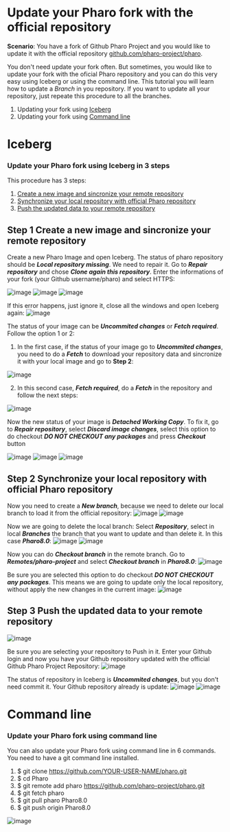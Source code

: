 # Update your Pharo fork with the official repository

**Scenario**: You have a fork of Github Pharo Project and you would like to update it with the official repository [github.com/pharo-project/pharo](github.com/pharo-project/pharo). 

You don't need update your fork often. But sometimes, you would like to update your fork with the oficial Pharo repository and you can do this very easy using Iceberg or using the command line. This tutorial you will learn how to update a *Branch* in you repository. If you want to update all your repository, just repeate this procedure to all the branches.

1. Updating your fork using [Iceberg](#iceberg)
2. Updating your fork using [Command line](#command-line)

# Iceberg

### Update your Pharo fork using Iceberg in 3 steps

This procedure has 3 steps: 

1. [Create a new image and sincronize your remote repository](#step-1-create-a-new-image-and-sincronize-your-remote-repository)
2. [Synchronize your local repository with official Pharo repository](#step-2-synchronize-your-local-repository-with-official-pharo-repository)
3. [Push the updated data to your remote repository](#step-3-push-the-updated-data-to-your-remote-repository)

## Step 1 Create a new image and sincronize your remote repository

Create a new Pharo Image and open Iceberg. The status of pharo repository should be **_Local repository missing_**. We need to repair it. Go to **_Repair repository_** and chose **_Clone again this repository_**. 
Enter the informations of your fork (your Github username/pharo) and select HTTPS:

![image](https://user-images.githubusercontent.com/39618015/60343940-b9fce600-99b5-11e9-94e3-ea1f26f3c3b7.png)
![image](https://user-images.githubusercontent.com/39618015/60344050-faf4fa80-99b5-11e9-862c-75cb9633877c.png)
![image](https://user-images.githubusercontent.com/39618015/60344108-15c76f00-99b6-11e9-9b6e-3106c33609e3.png)

If this error happens, just ignore it, close all the windows and open Iceberg again:
![image](https://user-images.githubusercontent.com/39618015/60344173-368fc480-99b6-11e9-938c-503a1de05a0c.png)

The status of your image can be **_Uncommited changes_** or **_Fetch required_**. Follow the option 1 or 2:

1. In the first case, if the status of your image go to **_Uncommited changes_**, you need to do a **_Fetch_** to download your repository data and sincronize it with your local image and go to **Step 2**:

![image](https://user-images.githubusercontent.com/39618015/60344218-53c49300-99b6-11e9-82c6-b05d725cb025.png)

2. In this second case, **_Fetch required_**, do a **_Fetch_** in the repository and follow the next steps:

![image](https://user-images.githubusercontent.com/39618015/60452215-59c4a900-9c2e-11e9-9409-5c82bc19eb9b.png)

Now the new status of your image is **_Detached Working Copy_**. To fix it, go to **_Repair repository_**, select **_Discard image changes_**, select this option to do checkout **_DO NOT CHECKOUT any packages_** and press **_Checkout_** button

![image](https://user-images.githubusercontent.com/39618015/60451687-ea9a8500-9c2c-11e9-8682-14e6b085f9b2.png)
![image](https://user-images.githubusercontent.com/39618015/60451711-fd14be80-9c2c-11e9-8de6-4c4622880dcd.png)
![image](https://user-images.githubusercontent.com/39618015/60452771-980e9800-9c2f-11e9-9a05-1512a665ef67.png)

## Step 2 Synchronize your local repository with official Pharo repository

Now you need to create a **_New branch_**, because we need to delete our local branch to load it from the official repository:
![image](https://user-images.githubusercontent.com/39618015/60453327-29cad500-9c31-11e9-9c5c-4ec293248023.png)
![image](https://user-images.githubusercontent.com/39618015/60344288-7fe01400-99b6-11e9-922e-e42f3ebb4c31.png)

Now we are going to delete the local branch:
Select **_Repository_**, select in local **_Branches_** the branch that you want to update and than delete it. In this case **_Pharo8.0_**:
![image](https://user-images.githubusercontent.com/39618015/60453532-b07fb200-9c31-11e9-9afb-33b05561d878.png)
![image](https://user-images.githubusercontent.com/39618015/60344406-c6357300-99b6-11e9-8580-ac30fd30c108.png)

Now you can do **_Checkout branch_** in the remote branch. 
Go to **_Remotes/pharo-project_** and select **_Checkout branch_** in **_Pharo8.0_**:
![image](https://user-images.githubusercontent.com/39618015/60344474-ea914f80-99b6-11e9-83fa-2df3fd8cfe6d.png)

Be sure you are selected this option to do checkout **_DO NOT CHECKOUT any packages_**. 
This means we are going to update only the local repository, without apply the new changes in the current image:
![image](https://user-images.githubusercontent.com/39618015/60453766-559a8a80-9c32-11e9-897c-75a5f0146c9c.png)

## Step 3 Push the updated data to your remote repository 

![image](https://user-images.githubusercontent.com/39618015/60344592-30e6ae80-99b7-11e9-93ae-38e69772a8c5.png)

Be sure you are selecting your repository to Push in it. 
Enter your Github login and now you have your Github repository updated with the official Github Pharo Project Repository:
![image](https://user-images.githubusercontent.com/39618015/60454247-a5c61c80-9c33-11e9-8c45-e3f502cbc8b6.png)

The status of repository in Iceberg is **_Uncommited changes_**, but you don't need commit it.
Your Github repository already is update:
![image](https://user-images.githubusercontent.com/39618015/60344707-6f7c6900-99b7-11e9-8b18-36238107224f.png)
![image](https://user-images.githubusercontent.com/39618015/60344735-80c57580-99b7-11e9-9098-349a9d4b0598.png)

# Command line

### Update your Pharo fork using command line

You can also update your Pharo fork using command line in 6 commands. You need to have a git command line installed.

1. $ git clone https://github.com/YOUR-USER-NAME/pharo.git
2. $ cd Pharo
3. $ git remote add pharo https://github.com/pharo-project/pharo.git 
4. $ git fetch pharo
5. $ git pull pharo Pharo8.0
6. $ git push origin Pharo8.0

![image](https://user-images.githubusercontent.com/39618015/60595538-7fc18900-9da7-11e9-8cf2-a454e1ee220a.png)
